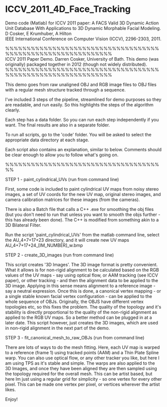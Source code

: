 # ICCV_2011_4D_Face_Tracking
Demo code (Matlab) for ICCV 2011 paper:
A FACS Valid 3D Dynamic Action Unit Database With Applications to 3D Dynamic Morphable Facial Modeling. D Cosker, E Krumhuber, A Hilton  
IEEE International Conference on Computer Vision (ICCV), 2296-2303, 2011.

%%%%%%%%%%%%%%%%%%%%%%%%%%%%%%%%%%%%%%%%%%%%%%%%%%%%%%%%%%%%%
<br>
ICCV 2011 Paper Demo. Darren Cosker, University of Bath. 
This demo (was originally) packaged together in 2012 (though not widely distributed).
<br>
%%%%%%%%%%%%%%%%%%%%%%%%%%%%%%%%%%%%%%%%%%%%%%%%%%%%%%%%%%%%%

This demo goes from raw unaligned OBJ and RGB image files to OBJ files with a regular mesh
structure tracked through a sequence.

I've included 3 steps of the pipeline, streamlined for demo purposes so they are readable, and run
easily. So this highlights the steps of the algorithm clearly.

Each step has a data folder. So you can run each step independently if you want. The final results
are also in a separate folder.

To run all scripts, go to the 'code' folder.
You will be asked to select the appropriate data directory at each stage.


Each script also contains an explanation, similar to below.
Comments should be clear enough to allow you to follow what's going on.

%%%%%%%%%%%%%%%%%%%%%%%%%%%%%%%%%%%%%%

STEP 1 - paint_cylindrical_UVs (run from command line)

First, some code is included to paint cylindrical UV maps from noisy stereo images, a set of UV coords for the new UV map, original stereo images, and camera calibration matrices for these images (from the cameras).

There is also a Batch file that calls a C++ .exe for smoothing the obj files (but you don't need to run that unless you want to smooth the objs further - this has already been done). The C++ is modified from something akin to a 3D Bilateral Filter.

Run the script 'paint_cylindrical_UVs' from the matlab command line, select the AU_4+7+17+23 directory, and it will create new UV maps AU_4+7+17+24_[IM_NUMBER]_w.bmp


STEP 2 - create_3D_images (run from command line)

This script creates '3D Images'. The 3D image format is pretty convenient. What it allows is for
non-rigid alignment to be calculated based on the RGB values of the UV
maps - say using optical flow, or AAM tracking (see ICCV paper), or other tracking - 
and then the alignment data to be applied to the 3D image. Applying in
this sense means alignment to a reference image - say a neutral
expression. Once this is done, a canonical vertex mapping - or a single
stable known facial vertex configuration - can be applied to the whole
sequence of OBJs. Originally, the OBJS have different vertex topologies
etc, so this fixes the problem. The quality of the topology and it's
stability is directly proportional to the quality of the non-rigid
alignment as applied to the RGB UV maps. So a better method can be
plugged in at a later date. This script however, just creates the 3D
images, which are used in non-rigid alignment in the next part of the
demo.


STEP 3 - fit_canonical_mesh_to_raw_OBJs (run from command line)
 

There are lots of ways to do the mesh fitting. Here, each UV map is
warped to a reference (frame 1) using tracked points (AAM) and a Thin
Plate Spline warp. You can also use optical flow, or any other tracker
you like, but here I am using TPS as it's stable and simple.
The warps are also applied to the 3D Images, and once they have been
aligned they are then sampled using the topology required for the overall
mesh. This can be artist based, but here Im just using a regular grid for
simplicity - so one vertex for every other pixel. This can be made one
vertex per pixel, or vertices wherever the artist likes.


Enjoy!

